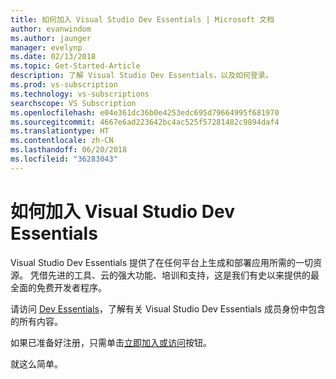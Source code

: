 ```yaml
---
title: 如何加入 Visual Studio Dev Essentials | Microsoft 文档
author: evanwindom
ms.author: jaunger
manager: evelynp
ms.date: 02/13/2018
ms.topic: Get-Started-Article
description: 了解 Visual Studio Dev Essentials，以及如何登录。
ms.prod: vs-subscription
ms.technology: vs-subscriptions
searchscope: VS Subscription
ms.openlocfilehash: e04e361dc36b0e4253edc695d79664995f681970
ms.sourcegitcommit: 4667e6ad223642bc4ac525f57281482c9894daf4
ms.translationtype: HT
ms.contentlocale: zh-CN
ms.lasthandoff: 06/20/2018
ms.locfileid: "36283043"
---
```

# <a name="how-to-join-visual-studio-dev-essentials"></a>如何加入 Visual Studio Dev Essentials

Visual Studio Dev Essentials 提供了在任何平台上生成和部署应用所需的一切资源。 凭借先进的工具、云的强大功能、培训和支持，这是我们有史以来提供的最全面的免费开发者程序。

请访问 [Dev Essentials](https://visualstudio.microsoft.com/dev-essentials/)，了解有关 Visual Studio Dev Essentials 成员身份中包含的所有内容。

如果已准备好注册，只需单击[立即加入或访问](https://my.visualstudio.com/Benefits?wt.mc_id=o~msft~vscom~devessentials-hero~mt689&campaign=o~msft~vscom~devessentials-hero~mt689)按钮。

就这么简单。